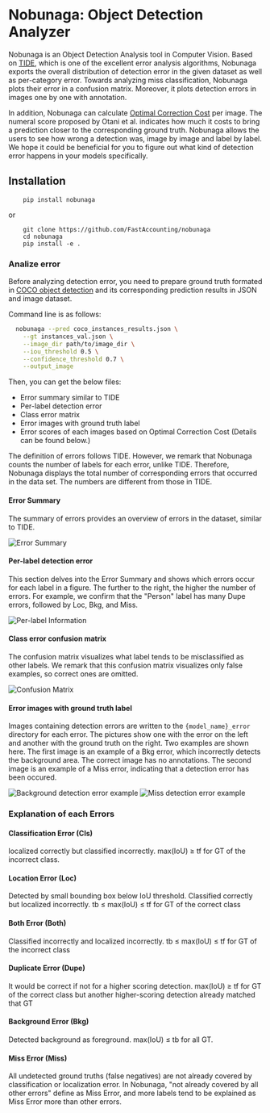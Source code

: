 # Nobunaga: Object Detection Analyzer
Nobunaga is an Object Detection Analysis tool in Computer Vision.
Based on [TIDE](https://www.ecva.net/papers/eccv_2020/papers_ECCV/papers/123480562.pdf), which is one of the excellent error analysis algorithms,
Nobunaga exports the overall distribution of detection error in the given dataset as well as per-category error.
Towards analyzing miss classification, Nobunaga plots their error in a confusion matrix.
Moreover, it plots detection errors in images one by one with annotation.

In addition, Nobunaga can calculate [Optimal Correction Cost](https://arxiv.org/abs/2203.14438) per image.
The numeral score proposed by Otani et al. indicates how much it costs to bring a prediction closer to the corresponding ground truth.
Nobunaga allows the users to see how wrong a detection was, image by image and label by label.
We hope it could be beneficial for you to figure out what kind of detection error happens in your models specifically.

## Installation
```shell
    pip install nobunaga
```

or 
```shell
    git clone https://github.com/FastAccounting/nobunaga
    cd nobunaga
    pip install -e .
```


### Analize error
Before analyzing detection error, 
you need to prepare ground truth formated in [COCO object detection](https://cocodataset.org/#home) and its corresponding prediction results in JSON and image dataset.

Command line is as follows:
```bash
  nobunaga --pred coco_instances_results.json \
    --gt instances_val.json \
    --image_dir path/to/image_dir \
    --iou_threshold 0.5 \
    --confidence_threshold 0.7 \
    --output_image
```

Then, you can get the below files:
- Error summary similar to TIDE
- Per-label detection error
- Class error matrix
- Error images with ground truth label
- Error scores of each images based on Optimal Correction Cost (Details can be found below.)

The definition of errors follows TIDE.
However, we remark that Nobunaga counts the number of labels for each error, unlike TIDE.
Therefore, Nobunaga displays the total number of corresponding errors that occurred in the data set.
The numbers are different from those in TIDE.

#### Error Summary
The summary of errors provides an overview of errors in the dataset, similar to TIDE.

![Error Summary](examples/coco_result_bbox_summary.png)


#### Per-label detection error
This section delves into the Error Summary and shows which errors occur for each label in a figure.
The further to the right, the higher the number of errors.
For example, we confirm that the "Person" label has many Dupe errors, followed by Loc, Bkg, and Miss.

![Per-label Information](examples/coco_result_per_class_info.png)

#### Class error confusion matrix
The confusion matrix visualizes what label tends to be misclassified as other labels.
We remark that this confusion matrix visualizes only false examples, so correct ones are omitted.

![Confusion Matrix](examples/coco_result_class_error_cm.png)

#### Error images with ground truth label

Images containing detection errors are written to the `{model_name}_error` directory for each error.
The pictures show one with the error on the left and another with the ground truth on the right.
Two examples are shown here.
The first image is an example of a Bkg error, which incorrectly detects the background area. The correct image has no annotations.
The second image is an example of a Miss error, indicating that a detection error has been occured.

![Background detection error example](examples/000000001532_Bkg_1.jpg)
![Miss detection error example](examples/000000001584_Miss_3.jpg)

### Explanation of each Errors

#### Classification Error (Cls)
localized correctly but classified incorrectly.
max(IoU) ≥ tf for GT of the incorrect class.

#### Location Error (Loc)
Detected by small bounding box below IoU threshold.
Classified correctly but localized incorrectly.
tb ≤ max(IoU) ≤ tf for GT of the correct class 

#### Both Error (Both)
Classified incorrectly and localized incorrectly.
tb ≤ max(IoU) ≤ tf for GT of the incorrect class

#### Duplicate Error (Dupe)
It would be correct if not for a higher scoring detection.
max(IoU) ≥ tf for GT of the correct class but another higher-scoring detection already matched that GT

#### Background Error (Bkg)
Detected background as foreground. 
max(IoU) ≤ tb for all GT. 

#### Miss Error (Miss)
All undetected ground truths (false negatives) are not already covered by classification or localization error.
In Nobunaga, "not already covered by all other errors" define as Miss Error, and more labels tend to be explained as Miss Error more than other errors.
